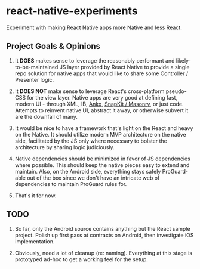 # react-native-experiments

Experiment with making React Native apps more Native and less React.

## Project Goals & Opinions

1. It __DOES__ makes sense to leverage the reasonably performant and likely-to-be-maintained JS layer provided by React Native to provide a single repo solution for native apps that would like to share some Controller / Presenter logic.

2. It __DOES NOT__ make sense to leverage React's cross-platform pseudo-CSS for the view layer. Native apps are very good at defining fast, modern UI - through XML, IB, [Anko](https://github.com/Kotlin/anko), [SnapKit / Masonry](https://github.com/SnapKit), or just code. Attempts to reinvent native UI, abstract it away, or otherwise subvert it are the downfall of many.

3. It would be nice to have a framework that's light on the React and heavy on the Native. It should utilize modern MVP architecture on the native side, facilitated by the JS only where necessary to bolster the architecture by sharing logic judiciously.

4. Native dependencies should be minimized in favor of JS dependencies where possible. This should keep the native pieces easy to extend and maintain. Also, on the Android side, everything stays safely ProGuard-able out of the box since we don't have an intricate web of dependencies to maintain ProGuard rules for.

5. That's it for now.

## TODO

1. So far, only the Android source contains anything but the React sample project. Polish up first pass at contracts on Android, then investigate iOS implementation.

2. Obviously, need a lot of cleanup (re: naming). Everything at this stage is prototyped ad-hoc to get a working feel for the setup.
